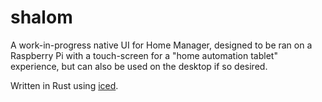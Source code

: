 # shalom

A work-in-progress native UI for Home Manager, designed to
be ran on a Raspberry Pi with a touch-screen for a "home
automation tablet" experience, but can also be used on the
desktop if so desired.

Written in Rust using [iced](https://github.com/iced-rs/iced).
